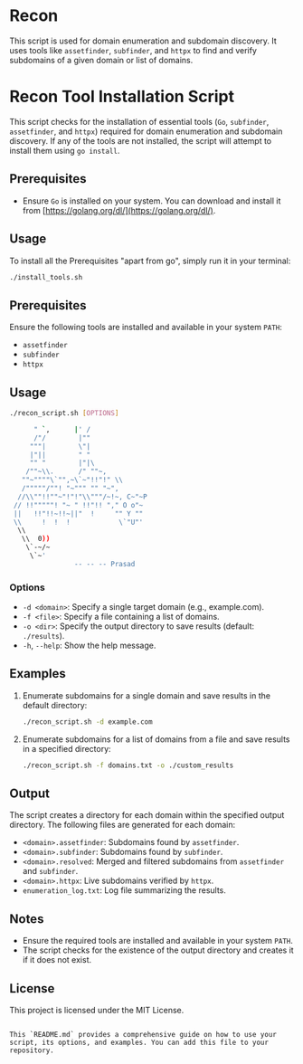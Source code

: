 # Recon
This script is used for domain enumeration and subdomain discovery. It uses tools like `assetfinder`, `subfinder`, and `httpx` to find and verify subdomains of a given domain or list of domains.

# Recon Tool Installation Script

This script checks for the installation of essential tools (`Go`, `subfinder`, `assetfinder`, and `httpx`) required for domain enumeration and subdomain discovery. If any of the tools are not installed, the script will attempt to install them using `go install`.

## Prerequisites

- Ensure `Go` is installed on your system. You can download and install it from [https://golang.org/dl/](https://golang.org/dl/).

## Usage

To install all the Prerequisites "apart from go", simply run it in your terminal:

```bash
./install_tools.sh
```

## Prerequisites

Ensure the following tools are installed and available in your system `PATH`:

- `assetfinder`
- `subfinder`
- `httpx`

## Usage

```bash
./recon_script.sh [OPTIONS]

      " `,      |' /
      /"/        |"" 
     """|        \"| 
     |"||        " "
     "" "        |"|\ 
    /""~\\.      /" ""~, 
   ""~""""\`"",~\`~"!!"!" \\ 
   /"""""/""! "~""" "" "~", 
  //\\""!!""~"!"!"\\"""/~!~, C~"~P
 // !!"""""! "~ " !!"!! "," O o"~ 
 ||   !!"!!~!!~||"  !     "" Y "" 
 \\     !  !  !            \`"U"' 
  \\ 
   \\  0))
    \`-~/~
     \`~' 
     			-- -- -- Prasad
```

### Options

- `-d <domain>`: Specify a single target domain (e.g., example.com).
- `-f <file>`: Specify a file containing a list of domains.
- `-o <dir>`: Specify the output directory to save results (default: `./results`).
- `-h`, `--help`: Show the help message.

## Examples

1. Enumerate subdomains for a single domain and save results in the default directory:

    ```bash
    ./recon_script.sh -d example.com
    ```

2. Enumerate subdomains for a list of domains from a file and save results in a specified directory:

    ```bash
    ./recon_script.sh -f domains.txt -o ./custom_results
    ```

## Output

The script creates a directory for each domain within the specified output directory. The following files are generated for each domain:

- `<domain>.assetfinder`: Subdomains found by `assetfinder`.
- `<domain>.subfinder`: Subdomains found by `subfinder`.
- `<domain>.resolved`: Merged and filtered subdomains from `assetfinder` and `subfinder`.
- `<domain>.httpx`: Live subdomains verified by `httpx`.
- `enumeration_log.txt`: Log file summarizing the results.

## Notes

- Ensure the required tools are installed and available in your system `PATH`.
- The script checks for the existence of the output directory and creates it if it does not exist.

## License

This project is licensed under the MIT License.
```

This `README.md` provides a comprehensive guide on how to use your script, its options, and examples. You can add this file to your repository.
